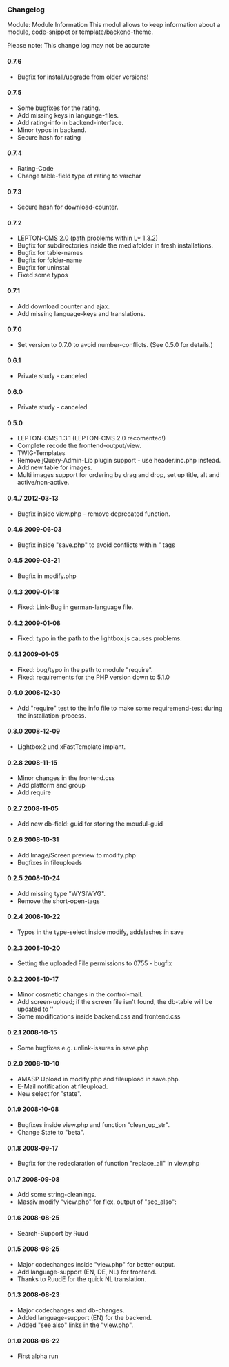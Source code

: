 ### Changelog
Module: Module Information
This modul allows to keep information about a module, code-snippet or template/backend-theme.

Please note: This change log may not be accurate

#### 0.7.6
- Bugfix for install/upgrade from older versions!

#### 0.7.5
- Some bugfixes for the rating.
- Add missing keys in language-files.
- Add rating-info in backend-interface.
- Minor typos in backend.
- Secure hash for rating

#### 0.7.4
- Rating-Code
- Change table-field type of rating to varchar

#### 0.7.3
- Secure hash for download-counter.

#### 0.7.2
- LEPTON-CMS 2.0 (path problems within L* 1.3.2)
- Bugfix for subdirectories inside the mediafolder in fresh installations.
- Bugfix for table-names
- Bugfix for folder-name
- Bugfix for uninstall
- Fixed some typos

#### 0.7.1
- Add download counter and ajax.
- Add missing language-keys and translations.

#### 0.7.0
- Set version to 0.7.0 to avoid number-conflicts. (See 0.5.0 for details.)

#### 0.6.1
- Private study - canceled

#### 0.6.0
- Private study - canceled

#### 0.5.0
- LEPTON-CMS 1.3.1 (LEPTON-CMS 2.0 recomented!)
- Complete recode the frontend-output/view.
- TWIG-Templates
- Remove jQuery-Admin-Lib plugin support - use header.inc.php instead.
- Add new table for images.
- Multi images support for ordering by drag and drop, set up title, alt and active/non-active.

#### 0.4.7	2012-03-13
- Bugfix inside view.php - remove deprecated function.

#### 0.4.6	2009-06-03
- Bugfix inside "save.php" to avoid conflicts within "<?php" and "?> tags

#### 0.4.5	2009-03-21
- Bugfix in modify.php

#### 0.4.3	2009-01-18
- Fixed: Link-Bug in german-language file.

#### 0.4.2	2009-01-08
- Fixed: typo in the path to the lightbox.js causes problems.

#### 0.4.1	2009-01-05
- Fixed: bug/typo in the path to module "require".
- Fixed: requirements for the PHP version down to 5.1.0

#### 0.4.0	2008-12-30
- Add "require" test to the info file to make some requiremend-test during the installation-process.
 
#### 0.3.0	2008-12-09
- Lightbox2 und xFastTemplate implant.
 
#### 0.2.8	2008-11-15
- Minor changes in the frontend.css
- Add platform and group
- Add require

#### 0.2.7	2008-11-05
- Add new db-field: guid for storing the moudul-guid

#### 0.2.6	2008-10-31
- Add Image/Screen preview to modify.php
- Bugfixes in fileuploads

#### 0.2.5	2008-10-24
- Add missing type "WYSIWYG".
- Remove the short-open-tags

#### 0.2.4	2008-10-22
- Typos in the type-select inside modify, addslashes in save

#### 0.2.3	2008-10-20
- Setting the uploaded File permissions to 0755 - bugfix

#### 0.2.2	2008-10-17
- Minor cosmetic changes in the control-mail.
- Add screen-upload; if the screen file isn't found, the db-table will be updated to ''
- Some modifications inside backend.css and frontend.css

#### 0.2.1	2008-10-15
- Some bugfixes e.g. unlink-issures in save.php

#### 0.2.0	2008-10-10
- AMASP Upload in modify.php and fileupload in save.php.
- E-Mail notification at fileupload.
- New select for "state".

#### 0.1.9	2008-10-08
- Bugfixes inside view.php and function "clean_up_str".
- Change State to "beta".

#### 0.1.8	2008-09-17
- Bugfix for the redeclaration of function "replace_all" in view.php

#### 0.1.7	2008-09-08
- Add some string-cleanings.
- Massiv modify "view.php" for flex. output of "see_also":

#### 0.1.6	2008-08-25
- Search-Support by Ruud

#### 0.1.5	2008-08-25
- Major codechanges inside "view.php" for better output.
- Add language-support (EN, DE, NL) for frontend.
- Thanks to RuudE for the quick NL translation.

#### 0.1.3	2008-08-23
- Major codechanges and db-changes.
- Added language-support (EN) for the backend.
- Added "see also" links in the "view.php".

#### 0.1.0	2008-08-22
- First alpha run
